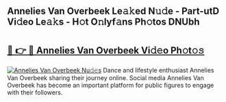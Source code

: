 ## Annelies Van Overbeek Le𝚊𝚔ed N𝚞𝚍e - Part-utD Vi𝚍eo Le𝚊𝚔s - H𝚘t O𝚗lyf𝚊ns Ph𝚘tos DNUbh

# <h2><a href="http://hf169x.feru.top/?c=Annelies+Van+Overbeek">🔗 👉 🔴 Annelies Van Overbeek Vi𝚍𝚎o Ph𝚘t𝚘𝚜</a></h2>

[![Annelies Van Overbeek Nu𝚍𝚎s](https://i.imgur.com/0TWrTi3.gif)](http://hf169x.feru.top/?c=Annelies+Van+Overbeek)
Dance and lifestyle enthusiast Annelies Van Overbeek sharing their journey online. Social media Annelies Van Overbeek has become an important platform for public figures to engage with their followers. 
